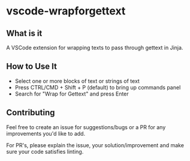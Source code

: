 # vscode-wrapforgettext

## What is it
A VSCode extension for wrapping texts to pass through gettext in Jinja.

## How to Use It
* Select one or more blocks of text or strings of text
* Press CTRL/CMD + Shift + P (default) to bring up commands panel
* Search for "Wrap for Gettext" and press Enter

## Contributing
Feel free to create an issue for suggestions/bugs or a PR for any improvements you'd like to add.

For PR's, please explain the issue, your solution/improvement and make sure your code satisfies linting.
